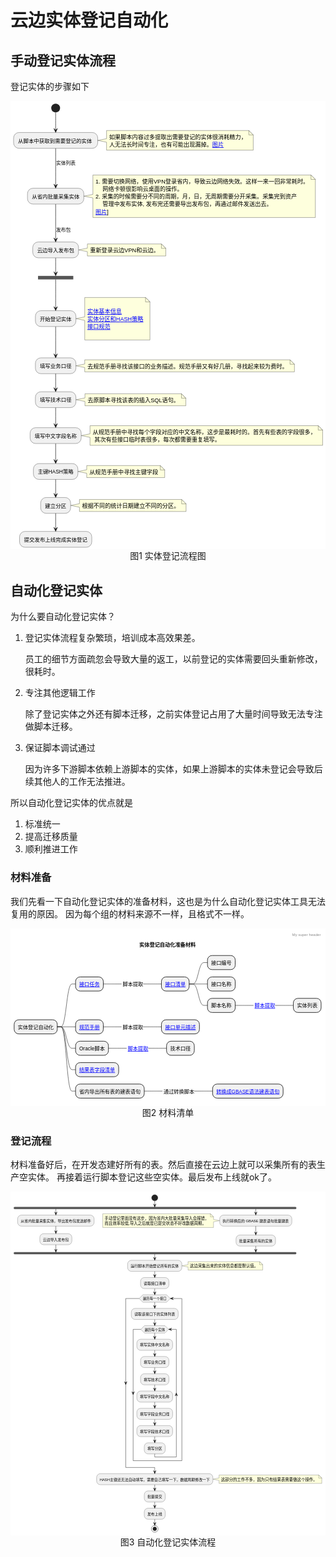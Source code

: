 
# 云边实体登记自动化

## 手动登记实体流程

登记实体的步骤如下
<div>
<svg xmlns="http://www.w3.org/2000/svg" xmlns:xlink="http://www.w3.org/1999/xlink" contentStyleType="text/css"  preserveAspectRatio="none" style="background:#FFFFFF;" version="1.1" viewBox="0 0 1287 1832"  zoomAndPan="magnify"><defs/><g><ellipse cx="184.5" cy="28.8" fill="#222222" rx="18" ry="18" style="stroke:none;stroke-width:1.8;"/><rect fill="#F1F1F1" height="64.7297" rx="22.5" ry="22.5" style="stroke:#181818;stroke-width:0.9;" width="343.8" x="12.6" y="128.7"/><text fill="#000000" font-family="sans-serif" font-size="21.6" lengthAdjust="spacing" textLength="302.4" x="30.6" y="170.0086">
&#20174;&#33050;&#26412;&#20013;&#33719;&#21462;&#21040;&#38656;&#35201;&#30331;&#35760;&#30340;&#23454;&#20307;</text><g id="elem_GMN5"><path d="M392.4,120.6 L392.4,153.9 L356.508,161.1 L392.4,168.3 L392.4,200.8477 A0,0 0 0 0 392.4,200.8477 L991.8,200.8477 A0,0 0 0 0 991.8,200.8477 L991.8,138.6 L973.8,120.6 L392.4,120.6 A0,0 0 0 0 392.4,120.6 " fill="#FEFFDD" style="stroke:#181818;stroke-width:0.9;"/><path d="M973.8,120.6 L973.8,138.6 L991.8,138.6 L973.8,120.6 " fill="#FEFFDD" style="stroke:#181818;stroke-width:0.9;"/><text fill="#000000" font-family="sans-serif" font-size="23.4" lengthAdjust="spacing" textLength="561.6" x="403.2" y="154.851">
&#22914;&#26524;&#33050;&#26412;&#20869;&#23481;&#36807;&#22810;&#25552;&#21462;&#20986;&#38656;&#35201;&#30331;&#35760;&#30340;&#23454;&#20307;&#24456;&#28040;&#32791;&#31934;&#21147;&#65292;</text><text fill="#000000" font-family="sans-serif" font-size="23.4" lengthAdjust="spacing" textLength="421.2" x="403.2" y="185.9748">
&#20154;&#26080;&#27861;&#38271;&#26102;&#38388;&#19987;&#27880;&#65292;&#20063;&#26377;&#21487;&#33021;&#20986;&#29616;&#28431;&#25481;&#12290;</text><a href="/blog/images/knowledge/newland/img.png" target="_top" title="http://localhost:8081/@fs/D:\workplace\code\opensource\qifan-blog-vuepress2\docs\knowledge&#10;ewland\img.png" xlink:actuate="onRequest" xlink:href="/blog/images/knowledge/newland/img.png" xlink:show="new" xlink:title="http://localhost:8081/@fs/D:\workplace\code\opensource\qifan-blog-vuepress2\docs\knowledge&#10;ewland\img.png" xlink:type="simple"><text fill="#0000FF" font-family="sans-serif" font-size="23.4" lengthAdjust="spacing" text-decoration="underline" textLength="46.8" x="824.4" y="185.9748">
&#22270;&#29255;</text></a></g><rect fill="#F1F1F1" height="64.7297" rx="22.5" ry="22.5" style="stroke:#181818;stroke-width:0.9;" width="230.4" x="69.3" y="356.4"/><text fill="#000000" font-family="sans-serif" font-size="21.6" lengthAdjust="spacing" textLength="194.4" x="87.3" y="397.7086">
&#20174;&#30465;&#20869;&#25209;&#37327;&#37319;&#38598;&#23454;&#20307;</text><g id="elem_GMN10"><path d="M336.6,302.4 L336.6,381.6 L300.006,388.8 L336.6,396 L336.6,476.0191 A0,0 0 0 0 336.6,476.0191 L1245.6,476.0191 A0,0 0 0 0 1245.6,476.0191 L1245.6,320.4 L1227.6,302.4 L336.6,302.4 A0,0 0 0 0 336.6,302.4 " fill="#FEFFDD" style="stroke:#181818;stroke-width:0.9;"/><path d="M1227.6,302.4 L1227.6,320.4 L1245.6,320.4 L1227.6,302.4 " fill="#FEFFDD" style="stroke:#181818;stroke-width:0.9;"/><text fill="#000000" font-family="sans-serif" font-size="23.4" lengthAdjust="spacing" textLength="871.2" x="347.4" y="336.651">
1.
&#38656;&#35201;&#20999;&#25442;&#32593;&#32476;&#65292;&#20351;&#29992;VPN&#30331;&#24405;&#30465;&#20869;&#65292;&#23548;&#33268;&#20113;&#36793;&#32593;&#32476;&#22833;&#25928;&#12290;&#36825;&#26679;&#19968;&#26469;&#19968;&#22238;&#38750;&#24120;&#32791;&#26102;&#12290;</text><text fill="#000000" font-family="sans-serif" font-size="23.4" lengthAdjust="spacing" textLength="327.6" x="376.2" y="367.7748">
&#32593;&#32476;&#21345;&#39039;&#24456;&#24433;&#21709;&#20113;&#26700;&#38754;&#30340;&#25805;&#20316;&#12290;</text><text fill="#000000" font-family="sans-serif" font-size="23.4" lengthAdjust="spacing" textLength="822.6" x="347.4" y="398.8986">
2.
&#37319;&#38598;&#30340;&#26102;&#20505;&#38656;&#35201;&#20998;&#19981;&#21516;&#30340;&#21608;&#26399;&#65292;&#26376;&#65292;&#26085;&#65292;&#26080;&#21608;&#26399;&#38656;&#35201;&#20998;&#24320;&#37319;&#38598;&#12290;&#37319;&#38598;&#23436;&#21040;&#36164;&#20135;</text><text fill="#000000" font-family="sans-serif" font-size="23.4" lengthAdjust="spacing" textLength="693" x="376.2" y="430.0225">
&#31649;&#29702;&#20013;&#21457;&#24067;&#23454;&#20307;,
&#21457;&#24067;&#23436;&#36824;&#38656;&#35201;&#23548;&#20986;&#21457;&#24067;&#21253;&#65292;&#20877;&#36890;&#36807;&#37038;&#20214;&#21457;&#36865;&#20986;&#21435;&#12290;</text><a href="/blog/images/knowledge/newland/img_2.png" target="_top" title="http://localhost:8081/@fs/D:\workplace\code\opensource\qifan-blog-vuepress2\docs\knowledge&#10;ewland\img_2.png" xlink:actuate="onRequest" xlink:href="/blog/images/knowledge/newland/img_2.png" xlink:show="new" xlink:title="http://localhost:8081/@fs/D:\workplace\code\opensource\qifan-blog-vuepress2\docs\knowledge&#10;ewland\img_2.png" xlink:type="simple"><text fill="#0000FF" font-family="sans-serif" font-size="23.4" lengthAdjust="spacing" text-decoration="underline" textLength="46.8" x="347.4" y="461.1463">
&#22270;&#29255;</text></a><text fill="#000000" font-family="sans-serif" font-size="23.4" lengthAdjust="spacing" textLength="7.2" x="394.2" y="461.1463">]</text></g><rect fill="#F1F1F1" height="64.7297" rx="22.5" ry="22.5" style="stroke:#181818;stroke-width:0.9;" width="187.2" x="90.9" y="576"/><text fill="#000000" font-family="sans-serif" font-size="21.6" lengthAdjust="spacing" textLength="151.2" x="108.9" y="617.3086">
&#20113;&#36793;&#23548;&#20837;&#21457;&#24067;&#21253;</text><g id="elem_GN15"><path d="M314.1,584.1 L314.1,601.2 L278.46,608.4 L314.1,615.6 L314.1,633.2238 A0,0 0 0 0 314.1,633.2238 L634.5,633.2238 A0,0 0 0 0 634.5,633.2238 L634.5,602.1 L616.5,584.1 L314.1,584.1 A0,0 0 0 0 314.1,584.1 " fill="#FEFFDD" style="stroke:#181818;stroke-width:0.9;"/><path d="M616.5,584.1 L616.5,602.1 L634.5,602.1 L616.5,584.1 " fill="#FEFFDD" style="stroke:#181818;stroke-width:0.9;"/><text fill="#000000" font-family="sans-serif" font-size="23.4" lengthAdjust="spacing" textLength="282.6" x="324.9" y="618.351">
&#37325;&#26032;&#30331;&#24405;&#20113;&#36793;VPN&#21644;&#20113;&#36793;&#12290;</text></g><rect fill="#555555" height="14.4" style="stroke:none;stroke-width:1.8;" width="144" x="112.5" y="714.6"/><rect fill="#F1F1F1" height="64.7297" rx="22.5" ry="22.5" style="stroke:#181818;stroke-width:0.9;" width="165.6" x="101.7" y="856.8"/><text fill="#000000" font-family="sans-serif" font-size="21.6" lengthAdjust="spacing" textLength="129.6" x="119.7" y="898.1086">
&#24320;&#22987;&#30331;&#35760;&#23454;&#20307;</text><g id="elem_GMN22"><path d="M303.3,802.8 L303.3,882 L267.678,889.2 L303.3,896.4 L303.3,976.4191 A0,0 0 0 0 303.3,976.4191 L569.7,976.4191 A0,0 0 0 0 569.7,976.4191 L569.7,820.8 L551.7,802.8 L303.3,802.8 A0,0 0 0 0 303.3,802.8 " fill="#FEFFDD" style="stroke:#181818;stroke-width:0.9;"/><path d="M551.7,802.8 L551.7,820.8 L569.7,820.8 L551.7,802.8 " fill="#FEFFDD" style="stroke:#181818;stroke-width:0.9;"/><text fill="#000000" font-family="sans-serif" font-size="23.4" lengthAdjust="spacing" textLength="7.2" x="314.1" y="837.051">
&#160;</text><a href="/blog/images/knowledge/newland/img_4.png" target="_top" title="http://localhost:8081/@fs/D:\workplace\code\opensource\qifan-blog-vuepress2\docs\knowledge&#10;ewland\img_4.png" xlink:actuate="onRequest" xlink:href="/blog/images/knowledge/newland/img_4.png" xlink:show="new" xlink:title="http://localhost:8081/@fs/D:\workplace\code\opensource\qifan-blog-vuepress2\docs\knowledge&#10;ewland\img_4.png" xlink:type="simple"><text fill="#0000FF" font-family="sans-serif" font-size="23.4" lengthAdjust="spacing" text-decoration="underline" textLength="140.4" x="314.1" y="868.1748">
&#23454;&#20307;&#22522;&#26412;&#20449;&#24687;</text></a><a href="/blog/images/knowledge/newland/img_5.png" target="_top" title="http://localhost:8081/@fs/D:\workplace\code\opensource\qifan-blog-vuepress2\docs\knowledge&#10;ewland\img_5.png" xlink:actuate="onRequest" xlink:href="/blog/images/knowledge/newland/img_5.png" xlink:show="new" xlink:title="http://localhost:8081/@fs/D:\workplace\code\opensource\qifan-blog-vuepress2\docs\knowledge&#10;ewland\img_5.png" xlink:type="simple"><text fill="#0000FF" font-family="sans-serif" font-size="23.4" lengthAdjust="spacing" text-decoration="underline" textLength="228.6" x="314.1" y="899.2986">
&#23454;&#20307;&#20998;&#21306;&#21644;HASH&#31574;&#30053;</text></a><a href="/blog/images/knowledge/newland/img_3.png" target="_top" title="http://localhost:8081/@fs/D:\workplace\code\opensource\qifan-blog-vuepress2\docs\knowledge&#10;ewland\img_3.png" xlink:actuate="onRequest" xlink:href="/blog/images/knowledge/newland/img_3.png" xlink:show="new" xlink:title="http://localhost:8081/@fs/D:\workplace\code\opensource\qifan-blog-vuepress2\docs\knowledge&#10;ewland\img_3.png" xlink:type="simple"><text fill="#0000FF" font-family="sans-serif" font-size="23.4" lengthAdjust="spacing" text-decoration="underline" textLength="93.6" x="314.1" y="930.4225">
&#25509;&#21475;&#35268;&#33539;</text></a><text fill="#000000" font-family="sans-serif" font-size="23.4" lengthAdjust="spacing" textLength="7.2" x="314.1" y="961.5463">
&#160;</text></g><rect fill="#F1F1F1" height="64.7297" rx="22.5" ry="22.5" style="stroke:#181818;stroke-width:0.9;" width="165.6" x="101.7" y="1049.4"/><text fill="#000000" font-family="sans-serif" font-size="21.6" lengthAdjust="spacing" textLength="129.6" x="119.7" y="1090.7086">
&#22635;&#20889;&#19994;&#21153;&#21475;&#24452;</text><g id="elem_GN27"><path d="M303.3,1057.5 L303.3,1074.6 L267.336,1081.8 L303.3,1089 L303.3,1106.6238 A0,0 0 0 0 303.3,1106.6238 L1160.1,1106.6238 A0,0 0 0 0 1160.1,1106.6238 L1160.1,1075.5 L1142.1,1057.5 L303.3,1057.5 A0,0 0 0 0 303.3,1057.5 " fill="#FEFFDD" style="stroke:#181818;stroke-width:0.9;"/><path d="M1142.1,1057.5 L1142.1,1075.5 L1160.1,1075.5 L1142.1,1057.5 " fill="#FEFFDD" style="stroke:#181818;stroke-width:0.9;"/><text fill="#000000" font-family="sans-serif" font-size="23.4" lengthAdjust="spacing" textLength="819" x="314.1" y="1091.751">
&#21435;&#35268;&#33539;&#25163;&#20876;&#23547;&#25214;&#35813;&#25509;&#21475;&#30340;&#19994;&#21153;&#25551;&#36848;&#12290;&#35268;&#33539;&#25163;&#20876;&#21448;&#26377;&#22909;&#20960;&#20876;&#65292;&#23547;&#25214;&#36215;&#26469;&#36739;&#20026;&#36153;&#26102;&#12290;</text></g><rect fill="#F1F1F1" height="64.7297" rx="22.5" ry="22.5" style="stroke:#181818;stroke-width:0.9;" width="165.6" x="101.7" y="1188"/><text fill="#000000" font-family="sans-serif" font-size="21.6" lengthAdjust="spacing" textLength="129.6" x="119.7" y="1229.3086">
&#22635;&#20889;&#25216;&#26415;&#21475;&#24452;</text><g id="elem_GN32"><path d="M304.2,1196.1 L304.2,1213.2 L267.858,1220.4 L304.2,1227.6 L304.2,1245.2238 A0,0 0 0 0 304.2,1245.2238 L716.4,1245.2238 A0,0 0 0 0 716.4,1245.2238 L716.4,1214.1 L698.4,1196.1 L304.2,1196.1 A0,0 0 0 0 304.2,1196.1 " fill="#FEFFDD" style="stroke:#181818;stroke-width:0.9;"/><path d="M698.4,1196.1 L698.4,1214.1 L716.4,1214.1 L698.4,1196.1 " fill="#FEFFDD" style="stroke:#181818;stroke-width:0.9;"/><text fill="#000000" font-family="sans-serif" font-size="23.4" lengthAdjust="spacing" textLength="374.4" x="315" y="1230.351">
&#21435;&#21407;&#33050;&#26412;&#23547;&#25214;&#35813;&#34920;&#30340;&#25554;&#20837;SQL&#35821;&#21477;&#12290;</text></g><rect fill="#F1F1F1" height="64.7297" rx="22.5" ry="22.5" style="stroke:#181818;stroke-width:0.9;" width="208.8" x="80.1" y="1334.7"/><text fill="#000000" font-family="sans-serif" font-size="21.6" lengthAdjust="spacing" textLength="172.8" x="98.1" y="1376.0086">
&#22635;&#20889;&#20013;&#25991;&#23383;&#27573;&#21517;&#31216;</text><g id="elem_GMN37"><path d="M324.9,1326.6 L324.9,1359.9 L289.098,1367.1 L324.9,1374.3 L324.9,1406.8477 A0,0 0 0 0 324.9,1406.8477 L1275.3,1406.8477 A0,0 0 0 0 1275.3,1406.8477 L1275.3,1344.6 L1257.3,1326.6 L324.9,1326.6 A0,0 0 0 0 324.9,1326.6 " fill="#FEFFDD" style="stroke:#181818;stroke-width:0.9;"/><path d="M1257.3,1326.6 L1257.3,1344.6 L1275.3,1344.6 L1257.3,1326.6 " fill="#FEFFDD" style="stroke:#181818;stroke-width:0.9;"/><text fill="#000000" font-family="sans-serif" font-size="23.4" lengthAdjust="spacing" textLength="912.6" x="335.7" y="1360.851">
&#20174;&#35268;&#33539;&#25163;&#20876;&#20013;&#23547;&#25214;&#27599;&#20010;&#23383;&#27573;&#23545;&#24212;&#30340;&#20013;&#25991;&#21517;&#31216;&#65292;&#36825;&#27493;&#26159;&#26368;&#32791;&#26102;&#30340;&#12290;&#39318;&#20808;&#26377;&#20123;&#34920;&#30340;&#23383;&#27573;&#24456;&#22810;&#65292;</text><text fill="#000000" font-family="sans-serif" font-size="23.4" lengthAdjust="spacing" textLength="514.8" x="342.9" y="1391.9748">
&#20854;&#27425;&#26377;&#20123;&#25509;&#21475;&#20020;&#26102;&#34920;&#24456;&#22810;&#65292;&#27599;&#27425;&#37117;&#38656;&#35201;&#37325;&#22797;&#22635;&#20889;&#12290;</text></g><rect fill="#F1F1F1" height="64.7297" rx="22.5" ry="22.5" style="stroke:#181818;stroke-width:0.9;" width="181.8" x="93.6" y="1481.4"/><text fill="#000000" font-family="sans-serif" font-size="21.6" lengthAdjust="spacing" textLength="145.8" x="111.6" y="1522.7086">
&#20027;&#38190;HASH&#31574;&#30053;</text><g id="elem_GN42"><path d="M311.4,1489.5 L311.4,1506.6 L275.616,1513.8 L311.4,1521 L311.4,1538.6238 A0,0 0 0 0 311.4,1538.6238 L630,1538.6238 A0,0 0 0 0 630,1538.6238 L630,1507.5 L612,1489.5 L311.4,1489.5 A0,0 0 0 0 311.4,1489.5 " fill="#FEFFDD" style="stroke:#181818;stroke-width:0.9;"/><path d="M612,1489.5 L612,1507.5 L630,1507.5 L612,1489.5 " fill="#FEFFDD" style="stroke:#181818;stroke-width:0.9;"/><text fill="#000000" font-family="sans-serif" font-size="23.4" lengthAdjust="spacing" textLength="280.8" x="322.2" y="1523.751">
&#20174;&#35268;&#33539;&#25163;&#20876;&#20013;&#23547;&#25214;&#20027;&#38190;&#23383;&#27573;</text></g><rect fill="#F1F1F1" height="64.7297" rx="22.5" ry="22.5" style="stroke:#181818;stroke-width:0.9;" width="122.4" x="123.3" y="1620"/><text fill="#000000" font-family="sans-serif" font-size="21.6" lengthAdjust="spacing" textLength="86.4" x="141.3" y="1661.3086">
&#24314;&#31435;&#20998;&#21306;</text><g id="elem_GN47"><path d="M281.7,1628.1 L281.7,1645.2 L246.024,1652.4 L281.7,1659.6 L281.7,1677.2238 A0,0 0 0 0 281.7,1677.2238 L717.3,1677.2238 A0,0 0 0 0 717.3,1677.2238 L717.3,1646.1 L699.3,1628.1 L281.7,1628.1 A0,0 0 0 0 281.7,1628.1 " fill="#FEFFDD" style="stroke:#181818;stroke-width:0.9;"/><path d="M699.3,1628.1 L699.3,1646.1 L717.3,1646.1 L699.3,1628.1 " fill="#FEFFDD" style="stroke:#181818;stroke-width:0.9;"/><text fill="#000000" font-family="sans-serif" font-size="23.4" lengthAdjust="spacing" textLength="397.8" x="292.5" y="1662.351">
&#26681;&#25454;&#19981;&#21516;&#30340;&#32479;&#35745;&#26085;&#26399;&#24314;&#31435;&#19981;&#21516;&#30340;&#20998;&#21306;&#12290;</text></g><rect fill="#F1F1F1" height="64.7297" rx="22.5" ry="22.5" style="stroke:#181818;stroke-width:0.9;" width="295.2" x="36.9" y="1758.6"/><text fill="#000000" font-family="sans-serif" font-size="21.6" lengthAdjust="spacing" textLength="259.2" x="54.9" y="1799.9086">
&#25552;&#20132;&#21457;&#24067;&#19978;&#32447;&#23436;&#25104;&#23454;&#20307;&#30331;&#35760;</text><!--link start to ?????????????? --><g id="link_start_&#20174;&#33050;&#26412;&#20013;&#33719;&#21462;&#21040;&#38656;&#35201;&#30331;&#35760;&#30340;&#23454;&#20307; "><path d="M184.5,46.908 C184.5,64.926 184.5,94.662 184.5,119.016 " fill="none" id="start-to-&#20174;&#33050;&#26412;&#20013;&#33719;&#21462;&#21040;&#38656;&#35201;&#30331;&#35760;&#30340;&#23454;&#20307; " style="stroke:#181818;stroke-width:1.8;"/><polygon fill="#181818" points="184.5,128.394,191.7,112.194,184.5,119.394,177.3,112.194,184.5,128.394" style="stroke:#181818;stroke-width:1.8;"/></g><!--link ??????????????  to ?????????--><g id="link_&#20174;&#33050;&#26412;&#20013;&#33719;&#21462;&#21040;&#38656;&#35201;&#30331;&#35760;&#30340;&#23454;&#20307; _&#20174;&#30465;&#20869;&#25209;&#37327;&#37319;&#38598;&#23454;&#20307;"><path d="M184.5,193.59 C184.5,233.262 184.5,302.472 184.5,346.446 " fill="none" id="&#20174;&#33050;&#26412;&#20013;&#33719;&#21462;&#21040;&#38656;&#35201;&#30331;&#35760;&#30340;&#23454;&#20307; -to-&#20174;&#30465;&#20869;&#25209;&#37327;&#37319;&#38598;&#23454;&#20307;" style="stroke:#181818;stroke-width:1.8;"/><polygon fill="#181818" points="184.5,355.968,191.7,339.768,184.5,346.968,177.3,339.768,184.5,355.968" style="stroke:#181818;stroke-width:1.8;"/><text fill="#000000" font-family="sans-serif" font-size="19.8" lengthAdjust="spacing" textLength="79.2" x="186.3" y="260.7662">
&#23454;&#20307;&#21015;&#34920;</text></g><!--link ????????? to ???????--><g id="link_&#20174;&#30465;&#20869;&#25209;&#37327;&#37319;&#38598;&#23454;&#20307;_&#20113;&#36793;&#23548;&#20837;&#21457;&#24067;&#21253;"><path d="M184.5,421.542 C184.5,459.72 184.5,524.7 184.5,566.622 " fill="none" id="&#20174;&#30465;&#20869;&#25209;&#37327;&#37319;&#38598;&#23454;&#20307;-to-&#20113;&#36793;&#23548;&#20837;&#21457;&#24067;&#21253;" style="stroke:#181818;stroke-width:1.8;"/><polygon fill="#181818" points="184.5,575.712,191.7,559.512,184.5,566.712,177.3,559.512,184.5,575.712" style="stroke:#181818;stroke-width:1.8;"/><text fill="#000000" font-family="sans-serif" font-size="19.8" lengthAdjust="spacing" textLength="59.4" x="186.3" y="534.3662">
&#21457;&#24067;&#21253;</text></g><!--link ??????? to s1--><g id="link_&#20113;&#36793;&#23548;&#20837;&#21457;&#24067;&#21253;_s1"><path d="M184.5,641.376 C184.5,662.166 184.5,688.608 184.5,704.916 " fill="none" id="&#20113;&#36793;&#23548;&#20837;&#21457;&#24067;&#21253;-to-s1" style="stroke:#181818;stroke-width:1.8;"/><polygon fill="#181818" points="184.5,714.006,191.7,697.806,184.5,705.006,177.3,697.806,184.5,714.006" style="stroke:#181818;stroke-width:1.8;"/></g><!--link s1 to ??????--><g id="link_s1_&#24320;&#22987;&#30331;&#35760;&#23454;&#20307;"><path d="M184.5,729.054 C184.5,747.144 184.5,806.346 184.5,847.008 " fill="none" id="s1-to-&#24320;&#22987;&#30331;&#35760;&#23454;&#20307;" style="stroke:#181818;stroke-width:1.8;"/><polygon fill="#181818" points="184.5,856.404,191.7,840.204,184.5,847.404,177.3,840.204,184.5,856.404" style="stroke:#181818;stroke-width:1.8;"/></g><!--link ?????? to ??????--><g id="link_&#24320;&#22987;&#30331;&#35760;&#23454;&#20307;_&#22635;&#20889;&#19994;&#21153;&#21475;&#24452;"><path d="M184.5,922.212 C184.5,954.414 184.5,1004.76 184.5,1039.896 " fill="none" id="&#24320;&#22987;&#30331;&#35760;&#23454;&#20307;-to-&#22635;&#20889;&#19994;&#21153;&#21475;&#24452;" style="stroke:#181818;stroke-width:1.8;"/><polygon fill="#181818" points="184.5,1049.364,191.7,1033.164,184.5,1040.364,177.3,1033.164,184.5,1049.364" style="stroke:#181818;stroke-width:1.8;"/></g><!--link ?????? to ??????--><g id="link_&#22635;&#20889;&#19994;&#21153;&#21475;&#24452;_&#22635;&#20889;&#25216;&#26415;&#21475;&#24452;"><path d="M184.5,1114.236 C184.5,1133.262 184.5,1157.922 184.5,1178.496 " fill="none" id="&#22635;&#20889;&#19994;&#21153;&#21475;&#24452;-to-&#22635;&#20889;&#25216;&#26415;&#21475;&#24452;" style="stroke:#181818;stroke-width:1.8;"/><polygon fill="#181818" points="184.5,1187.622,191.7,1171.422,184.5,1178.622,177.3,1171.422,184.5,1187.622" style="stroke:#181818;stroke-width:1.8;"/></g><!--link ?????? to ????????--><g id="link_&#22635;&#20889;&#25216;&#26415;&#21475;&#24452;_&#22635;&#20889;&#20013;&#25991;&#23383;&#27573;&#21517;&#31216;"><path d="M184.5,1253.25 C184.5,1274.256 184.5,1302.192 184.5,1324.926 " fill="none" id="&#22635;&#20889;&#25216;&#26415;&#21475;&#24452;-to-&#22635;&#20889;&#20013;&#25991;&#23383;&#27573;&#21517;&#31216;" style="stroke:#181818;stroke-width:1.8;"/><polygon fill="#181818" points="184.5,1334.304,191.7,1318.104,184.5,1325.304,177.3,1318.104,184.5,1334.304" style="stroke:#181818;stroke-width:1.8;"/></g><!--link ???????? to ??HASH??--><g id="link_&#22635;&#20889;&#20013;&#25991;&#23383;&#27573;&#21517;&#31216;_&#20027;&#38190;HASH&#31574;&#30053;"><path d="M184.5,1399.95 C184.5,1420.956 184.5,1448.892 184.5,1471.626 " fill="none" id="&#22635;&#20889;&#20013;&#25991;&#23383;&#27573;&#21517;&#31216;-to-&#20027;&#38190;HASH&#31574;&#30053;" style="stroke:#181818;stroke-width:1.8;"/><polygon fill="#181818" points="184.5,1481.004,191.7,1464.804,184.5,1472.004,177.3,1464.804,184.5,1481.004" style="stroke:#181818;stroke-width:1.8;"/></g><!--link ??HASH?? to ????--><g id="link_&#20027;&#38190;HASH&#31574;&#30053;_&#24314;&#31435;&#20998;&#21306;"><path d="M184.5,1546.236 C184.5,1565.262 184.5,1589.922 184.5,1610.496 " fill="none" id="&#20027;&#38190;HASH&#31574;&#30053;-to-&#24314;&#31435;&#20998;&#21306;" style="stroke:#181818;stroke-width:1.8;"/><polygon fill="#181818" points="184.5,1619.622,191.7,1603.422,184.5,1610.622,177.3,1603.422,184.5,1619.622" style="stroke:#181818;stroke-width:1.8;"/></g><!--link ???? to ????????????--><g id="link_&#24314;&#31435;&#20998;&#21306;_&#25552;&#20132;&#21457;&#24067;&#19978;&#32447;&#23436;&#25104;&#23454;&#20307;&#30331;&#35760;"><path d="M184.5,1684.836 C184.5,1703.862 184.5,1728.522 184.5,1749.096 " fill="none" id="&#24314;&#31435;&#20998;&#21306;-to-&#25552;&#20132;&#21457;&#24067;&#19978;&#32447;&#23436;&#25104;&#23454;&#20307;&#30331;&#35760;" style="stroke:#181818;stroke-width:1.8;"/><polygon fill="#181818" points="184.5,1758.222,191.7,1742.022,184.5,1749.222,177.3,1742.022,184.5,1758.222" style="stroke:#181818;stroke-width:1.8;"/></g><!--SRC=[lLLDRnfN5DtpAqPPjLKTrsuhHPPSjL8NMLHLgqZT6Ajop0HReGmrfDvYO_DX0uDZ0p6C3PE2RJM18OsDX-7hn_IzEszM_GkzRnvWK9EjMGn-ZtkFpptttZEVVFRftDmtqWFIpRAz4cXlYTbWsLkg5cYovMXHTh5ZdtPPisMNzcZpdFIFfGUUe1AHfQrD_qR4GozsuLmJgJI-JviTDapGMWdK7CT8M1_4e8Caj9CiMhJ_7j23yh-zj8TO5XIhy3xlv8TGR3l5Qs8Um_ih_8rqAg2bg6gmM1yHxMmBUYfaK_z4TrTMDYAHqDByV41PNmjiAE78qgCl7YtCV_iiFF_zadTRsNeU2gojozvrnITxbP0S32iljl3y- -QpjU3Squ3Yd_lZXHpQaiFXHQzFMGzxdmULxO3iyylUeBmTM0lwl9k_-H-6Wdw9bWTsAh6wwf63Febhu47fLaOL9OjClrgLK4TRsq4b8DLn4ggJI3Zbk0YPbctXeII4eSa4P5xR_IExg_5I-qFxvEgNdtv4mMW_Bw3mdXezbhWcrX4RT4GmhRs3V18bOCDJgDuICmfdTNpIyhbpTavD4zL57J708-5db9JH7Ns8wjF-EtgSGJpGqyxPQsmCuB6lyV15vERIvhV5DesUZgd6YPcXkJHluz4LQ1Ka1bgIFujrzraLzvDuseiAACGTIv76mM8tUyIw5CIQkfr3u0PLZwWP4r9zBerFQJPyDO8pUjZyqNtQ5IMUSQ8bd3TdjqcwRVp9YUxmc6oNrt5Vi_7huinqp8w7j39Xl2hQn-lOhqzkfwPY2NNFGA4bUY-YSHJeoxJucnV58PUNbwNm0lzoZoWolJmK6_R_IRi_6RuICeXrg5ZSIuOwx1YeoBrn-7gQ0yvVsaBr7d_tvB7TADZv-drI-TAb0bbizP_iSe-bO_ZVxsP3j4v_G-Edn2pH0nt3w61lPXnma4Kcf0vf74sW2wa1C-e25DTGP8Agic6BMy5qi9hafbb7nwpYqVKGD_tc5es23MB4jDXrPsGHTsJW80gQyM4oD5iPEVsO2NeUTmdr9Oxqavz_O0QkSNqM45SR2WdQA4BpXkOozcLhUZpvUsUADVS15niCbPX_ZRAC3hLEt79TA1S42-BErwZ3AmFG85otmnZkD1S5ki-h9rPP41pXeE_LIlnb8z7zDhpLHOXGavZN283XaoYaW35Eh2_y1tUJrZAY9bxXp9OJi-kSDEy6RKQvZzKeaWGt8LZNijySYhcTGO1g1pBDYVlQtGfhwcYwwBKYvywOtUHn1_0jJAoQy1fY7jZM41qLaZcn8C8oFFy1]--></g></svg>
</div>



<center>
图1 实体登记流程图
</center>

## 自动化登记实体

为什么要自动化登记实体？

1. 登记实体流程复杂繁琐，培训成本高效果差。

   员工的细节方面疏忽会导致大量的返工，以前登记的实体需要回头重新修改，很耗时。
2. 专注其他逻辑工作

   除了登记实体之外还有脚本迁移，之前实体登记占用了大量时间导致无法专注做脚本迁移。
3. 保证脚本调试通过

   因为许多下游脚本依赖上游脚本的实体，如果上游脚本的实体未登记会导致后续其他人的工作无法推进。

所以自动化登记实体的优点就是

1. 标准统一
2. 提高迁移质量
3. 顺利推进工作

### 材料准备

我们先看一下自动化登记实体的准备材料，这也是为什么自动化登记实体工具无法复用的原因。
因为每个组的材料来源不一样，且格式不一样。

<div>
<svg xmlns="http://www.w3.org/2000/svg" xmlns:xlink="http://www.w3.org/1999/xlink" contentStyleType="text/css"  preserveAspectRatio="none" style="background:#FFFFFF;" version="1.1" viewBox="0 0 862 486"  zoomAndPan="magnify"><defs/><g><text fill="#888888" font-family="sans-serif" font-size="10" lengthAdjust="spacing" textLength="78" x="771" y="20.791">
My super
header</text><text fill="#000000" font-family="sans-serif" font-size="14" font-weight="bold" lengthAdjust="spacing" textLength="154" x="352.5" y="49.4082">
&#23454;&#20307;&#30331;&#35760;&#33258;&#21160;&#21270;&#20934;&#22791;&#26448;&#26009;</text><rect fill="#F1F1F1" height="38.6211" rx="12.5" ry="12.5" style="stroke:#181818;stroke-width:1.5;" width="118" x="10" y="249.7852"/><text fill="#000000" font-family="sans-serif" font-size="14" lengthAdjust="spacing" textLength="98" x="20" y="274.8926">
&#23454;&#20307;&#30331;&#35760;&#33258;&#21160;&#21270;</text><rect fill="#F1F1F1" height="38.6211" rx="12.5" ry="12.5" style="stroke:#181818;stroke-width:1.5;" width="76" x="178" y="132.543"/><a href="/blog/images/knowledge/newland/img_8.png" target="_top" title="http://localhost:8081/@fs/D:\workplace\code\opensource\qifan-blog-vuepress2\docs\knowledge&#10;ewland\img_8.png" xlink:actuate="onRequest" xlink:href="/blog/images/knowledge/newland/img_8.png" xlink:show="new" xlink:title="http://localhost:8081/@fs/D:\workplace\code\opensource\qifan-blog-vuepress2\docs\knowledge&#10;ewland\img_8.png" xlink:type="simple"><text fill="#0000FF" font-family="sans-serif" font-size="14" lengthAdjust="spacing" text-decoration="underline" textLength="56" x="188" y="157.6504">
&#25509;&#21475;&#20219;&#21153;</text></a><text fill="#000000" font-family="sans-serif" font-size="14" lengthAdjust="spacing" textLength="56" x="307" y="157.6504">
&#33050;&#26412;&#25552;&#21462;</text><rect fill="#F1F1F1" height="38.6211" rx="12.5" ry="12.5" style="stroke:#181818;stroke-width:1.5;" width="76" x="413" y="132.543"/><a href="/blog/images/knowledge/newland/img_10.png" target="_top" title="http://localhost:8081/@fs/D:\workplace\code\opensource\qifan-blog-vuepress2\docs\knowledge&#10;ewland\img_10.png" xlink:actuate="onRequest" xlink:href="/blog/images/knowledge/newland/img_10.png" xlink:show="new" xlink:title="http://localhost:8081/@fs/D:\workplace\code\opensource\qifan-blog-vuepress2\docs\knowledge&#10;ewland\img_10.png" xlink:type="simple"><text fill="#0000FF" font-family="sans-serif" font-size="14" lengthAdjust="spacing" text-decoration="underline" textLength="56" x="423" y="157.6504">
&#25509;&#21475;&#28165;&#21333;</text></a><rect fill="#F1F1F1" height="38.6211" rx="12.5" ry="12.5" style="stroke:#181818;stroke-width:1.5;" width="76" x="539" y="73.9219"/><text fill="#000000" font-family="sans-serif" font-size="14" lengthAdjust="spacing" textLength="56" x="549" y="99.0293">
&#25509;&#21475;&#32534;&#21495;</text><path d="M489,151.8535 L499,151.8535 C514,151.8535 514,93.2324 529,93.2324 L539,93.2324 " fill="none" style="stroke:#181818;stroke-width:1.0;"/><rect fill="#F1F1F1" height="38.6211" rx="12.5" ry="12.5" style="stroke:#181818;stroke-width:1.5;" width="76" x="539" y="132.543"/><text fill="#000000" font-family="sans-serif" font-size="14" lengthAdjust="spacing" textLength="56" x="549" y="157.6504">
&#25509;&#21475;&#21517;&#31216;</text><path d="M489,151.8535 L499,151.8535 C514,151.8535 514,151.8535 529,151.8535 L539,151.8535 " fill="none" style="stroke:#181818;stroke-width:1.0;"/><rect fill="#F1F1F1" height="38.6211" rx="12.5" ry="12.5" style="stroke:#181818;stroke-width:1.5;" width="76" x="539" y="191.1641"/><text fill="#000000" font-family="sans-serif" font-size="14" lengthAdjust="spacing" textLength="56" x="549" y="216.2715">
&#33050;&#26412;&#21517;&#31216;</text><a href="/blog/images/knowledge/newland/img.png" target="_top" title="http://localhost:8081/@fs/D:\workplace\code\opensource\qifan-blog-vuepress2\docs\knowledge&#10;ewland\img.png" xlink:actuate="onRequest" xlink:href="/blog/images/knowledge/newland/img.png" xlink:show="new" xlink:title="http://localhost:8081/@fs/D:\workplace\code\opensource\qifan-blog-vuepress2\docs\knowledge&#10;ewland\img.png" xlink:type="simple"><text fill="#0000FF" font-family="sans-serif" font-size="14" lengthAdjust="spacing" text-decoration="underline" textLength="56" x="668" y="216.2715">
&#33050;&#26412;&#25552;&#21462;</text></a><rect fill="#F1F1F1" height="38.6211" rx="12.5" ry="12.5" style="stroke:#181818;stroke-width:1.5;" width="76" x="774" y="191.1641"/><text fill="#000000" font-family="sans-serif" font-size="14" lengthAdjust="spacing" textLength="56" x="784" y="216.2715">
&#23454;&#20307;&#21015;&#34920;</text><path d="M724,210.4746 L734,210.4746 C749,210.4746 749,210.4746 764,210.4746 L774,210.4746 " fill="none" style="stroke:#181818;stroke-width:1.0;"/><path d="M615,210.4746 L625,210.4746 C640,210.4746 640,210.4746 655,210.4746 L665,210.4746 " fill="none" style="stroke:#181818;stroke-width:1.0;"/><path d="M489,151.8535 L499,151.8535 C514,151.8535 514,210.4746 529,210.4746 L539,210.4746 " fill="none" style="stroke:#181818;stroke-width:1.0;"/><path d="M363,151.8535 L373,151.8535 C388,151.8535 388,151.8535 403,151.8535 L413,151.8535 " fill="none" style="stroke:#181818;stroke-width:1.0;"/><path d="M254,151.8535 L264,151.8535 C279,151.8535 279,151.8535 294,151.8535 L304,151.8535 " fill="none" style="stroke:#181818;stroke-width:1.0;"/><path d="M128,269.0957 L138,269.0957 C153,269.0957 153,151.8535 168,151.8535 L178,151.8535 " fill="none" style="stroke:#181818;stroke-width:1.0;"/><rect fill="#F1F1F1" height="38.6211" rx="12.5" ry="12.5" style="stroke:#181818;stroke-width:1.5;" width="76" x="178" y="249.7852"/><a href="/blog/images/knowledge/newland/img_9.png" target="_top" title="http://localhost:8081/@fs/D:\workplace\code\opensource\qifan-blog-vuepress2\docs\knowledge&#10;ewland\img_9.png" xlink:actuate="onRequest" xlink:href="/blog/images/knowledge/newland/img_9.png" xlink:show="new" xlink:title="http://localhost:8081/@fs/D:\workplace\code\opensource\qifan-blog-vuepress2\docs\knowledge&#10;ewland\img_9.png" xlink:type="simple"><text fill="#0000FF" font-family="sans-serif" font-size="14" lengthAdjust="spacing" text-decoration="underline" textLength="56" x="188" y="274.8926">
&#35268;&#33539;&#25163;&#20876;</text></a><text fill="#000000" font-family="sans-serif" font-size="14" lengthAdjust="spacing" textLength="56" x="307" y="274.8926">
&#33050;&#26412;&#25552;&#21462;</text><rect fill="#F1F1F1" height="38.6211" rx="12.5" ry="12.5" style="stroke:#181818;stroke-width:1.5;" width="104" x="413" y="249.7852"/><a href="/blog/images/knowledge/newland/img_11.png" target="_top" title="http://localhost:8081/@fs/D:\workplace\code\opensource\qifan-blog-vuepress2\docs\knowledge&#10;ewland\img_11.png" xlink:actuate="onRequest" xlink:href="/blog/images/knowledge/newland/img_11.png" xlink:show="new" xlink:title="http://localhost:8081/@fs/D:\workplace\code\opensource\qifan-blog-vuepress2\docs\knowledge&#10;ewland\img_11.png" xlink:type="simple"><text fill="#0000FF" font-family="sans-serif" font-size="14" lengthAdjust="spacing" text-decoration="underline" textLength="84" x="423" y="274.8926">
&#25509;&#21475;&#21333;&#20803;&#25551;&#36848;</text></a><path d="M363,269.0957 L373,269.0957 C388,269.0957 388,269.0957 403,269.0957 L413,269.0957 " fill="none" style="stroke:#181818;stroke-width:1.0;"/><path d="M254,269.0957 L264,269.0957 C279,269.0957 279,269.0957 294,269.0957 L304,269.0957 " fill="none" style="stroke:#181818;stroke-width:1.0;"/><path d="M128,269.0957 L138,269.0957 C153,269.0957 153,269.0957 168,269.0957 L178,269.0957 " fill="none" style="stroke:#181818;stroke-width:1.0;"/><rect fill="#F1F1F1" height="38.6211" rx="12.5" ry="12.5" style="stroke:#181818;stroke-width:1.5;" width="90" x="178" y="308.4063"/><text fill="#000000" font-family="sans-serif" font-size="14" lengthAdjust="spacing" textLength="70" x="188" y="333.5137">
Oracle&#33050;&#26412;</text><a href="/blog/images/knowledge/newland/img_12.png" target="_top" title="http://localhost:8081/@fs/D:\workplace\code\opensource\qifan-blog-vuepress2\docs\knowledge&#10;ewland\img_12.png" xlink:actuate="onRequest" xlink:href="/blog/images/knowledge/newland/img_12.png" xlink:show="new" xlink:title="http://localhost:8081/@fs/D:\workplace\code\opensource\qifan-blog-vuepress2\docs\knowledge&#10;ewland\img_12.png" xlink:type="simple"><text fill="#0000FF" font-family="sans-serif" font-size="14" lengthAdjust="spacing" text-decoration="underline" textLength="56" x="321" y="333.5137">
&#33050;&#26412;&#25552;&#21462;</text></a><rect fill="#F1F1F1" height="38.6211" rx="12.5" ry="12.5" style="stroke:#181818;stroke-width:1.5;" width="76" x="427" y="308.4063"/><text fill="#000000" font-family="sans-serif" font-size="14" lengthAdjust="spacing" textLength="56" x="437" y="333.5137">
&#25216;&#26415;&#21475;&#24452;</text><path d="M377,327.7168 L387,327.7168 C402,327.7168 402,327.7168 417,327.7168 L427,327.7168 " fill="none" style="stroke:#181818;stroke-width:1.0;"/><path d="M268,327.7168 L278,327.7168 C293,327.7168 293,327.7168 308,327.7168 L318,327.7168 " fill="none" style="stroke:#181818;stroke-width:1.0;"/><path d="M128,269.0957 L138,269.0957 C153,269.0957 153,327.7168 168,327.7168 L178,327.7168 " fill="none" style="stroke:#181818;stroke-width:1.0;"/><rect fill="#F1F1F1" height="38.6211" rx="12.5" ry="12.5" style="stroke:#181818;stroke-width:1.5;" width="118" x="178" y="367.0273"/><a href="/blog/images/knowledge/newland/img_13.png" target="_top" title="http://localhost:8081/@fs/D:\workplace\code\opensource\qifan-blog-vuepress2\docs\knowledge&#10;ewland\img_13.png" xlink:actuate="onRequest" xlink:href="/blog/images/knowledge/newland/img_13.png" xlink:show="new" xlink:title="http://localhost:8081/@fs/D:\workplace\code\opensource\qifan-blog-vuepress2\docs\knowledge&#10;ewland\img_13.png" xlink:type="simple"><text fill="#0000FF" font-family="sans-serif" font-size="14" lengthAdjust="spacing" text-decoration="underline" textLength="98" x="188" y="392.1348">
&#32467;&#26524;&#34920;&#23383;&#27573;&#28165;&#21333;</text></a><path d="M128,269.0957 L138,269.0957 C153,269.0957 153,386.3379 168,386.3379 L178,386.3379 " fill="none" style="stroke:#181818;stroke-width:1.0;"/><rect fill="#F1F1F1" height="38.6211" rx="12.5" ry="12.5" style="stroke:#181818;stroke-width:1.5;" width="188" x="178" y="425.6484"/><text fill="#000000" font-family="sans-serif" font-size="14" lengthAdjust="spacing" textLength="168" x="188" y="450.7559">
&#30465;&#20869;&#23548;&#20986;&#25152;&#26377;&#34920;&#30340;&#24314;&#34920;&#35821;&#21477;</text><text fill="#000000" font-family="sans-serif" font-size="14" lengthAdjust="spacing" textLength="84" x="419" y="450.7559">
&#36890;&#36807;&#36716;&#25442;&#33050;&#26412;</text><rect fill="#F1F1F1" height="38.6211" rx="12.5" ry="12.5" style="stroke:#181818;stroke-width:1.5;" width="193" x="553" y="425.6484"/><a href="/blog/images/knowledge/newland/img_14.png" target="_top" title="http://localhost:8081/@fs/D:\workplace\code\opensource\qifan-blog-vuepress2\docs\knowledge&#10;ewland\img_14.png" xlink:actuate="onRequest" xlink:href="/blog/images/knowledge/newland/img_14.png" xlink:show="new" xlink:title="http://localhost:8081/@fs/D:\workplace\code\opensource\qifan-blog-vuepress2\docs\knowledge&#10;ewland\img_14.png" xlink:type="simple"><text fill="#0000FF" font-family="sans-serif" font-size="14" lengthAdjust="spacing" text-decoration="underline" textLength="173" x="563" y="450.7559">
&#36716;&#25442;&#25104;GBASE&#35821;&#27861;&#24314;&#34920;&#35821;&#21477;</text></a><path d="M503,444.959 L513,444.959 C528,444.959 528,444.959 543,444.959 L553,444.959 " fill="none" style="stroke:#181818;stroke-width:1.0;"/><path d="M366,444.959 L376,444.959 C391,444.959 391,444.959 406,444.959 L416,444.959 " fill="none" style="stroke:#181818;stroke-width:1.0;"/><path d="M128,269.0957 L138,269.0957 C153,269.0957 153,444.959 168,444.959 L178,444.959 " fill="none" style="stroke:#181818;stroke-width:1.0;"/><!--SRC=[xPRBJjj058RtynIpAqJAnIQgmAkKYv02QL5fwG8ZPEB1iR37hZqEeYig0W4ATIG429GYqHQ1AcvILRKYK5w6cRXlqKcSY22rsxIBU3LpvlQTytj-JSebYaDC7QkcOeD7EK9iLuh7RKF1n3EDMDOouutHgAehcgEO012T60ZIyuExcwtgNYKulmoAN-Zw2TtOeSKL-hd8FfJOpXu0aJzF0f48X9EJjSFuMOQLLOoSvHAfDz4hn5EpRdnGakSjPuvJP96SjLGaMpR2hkKvlFzQdrLmTCQmj6ZUGxQ3N5UKLIlhodFOcZUGgY4PetcUWIhhfZRT6xEn1jdx8-f_kgjKwFhXr1GdY4p3eB3FogVCBr6_niIfsWOb95ges8zbkhaTKd68C5Yztg7-zmSXMjgi7bysGY5yQuXdr2x-Ednh-PhmaQRaT7KtE3m1xQnfNqXrN0WsbjZQExgoyJy8BRG8pLMcoqlCzuFRopeRVEOeMGE5VA2j4auBujzKX6nzaPKlQi0_2-szh49F7QfQsM87PVu3qRDTTlwjvOB0QlajNLcc5zUqUCNMEESQdrRTBz3A5My45sVKFmeh-MjnFxWj1ZUdRFFZVONRgNqoh72TWAsMXlkVZ0znGlPrkvMMvmL03YagSa1c0RgUZHpOw2EiDbhyI_5Uqwf1we5pTpovuyaTJ-vuSiUJ_wKdZzMUpIypep2F75UtC1HYOaBiYVLrlK8gJ7iya8G9KH85IKp2WV4Ni3RS3Rg6nqPXc11KTPSu-en7-Ffka5Ro2dpkOQARI8BFUDxfmP5c00xXlEvOs4IOWFH4vdx2usIqNoTm73cS14vam22QLJo3y1MyW3hM93ZSFm965QnvYiPtVfC30nRVrLcGuC3Jtm00]--></g></svg>

</div>

<center>
图2 材料清单
</center>

### 登记流程

材料准备好后，在开发态建好所有的表。然后直接在云边上就可以采集所有的表生产空实体。
再接着运行脚本登记这些空实体。最后发布上线就ok了。

<div>
<svg xmlns="http://www.w3.org/2000/svg" xmlns:xlink="http://www.w3.org/1999/xlink" contentStyleType="text/css"  preserveAspectRatio="none" style="background:#FFFFFF;" version="1.1" viewBox="0 0 1021 1115"  zoomAndPan="magnify"><defs/><g><ellipse cx="467.5" cy="20" fill="#222222" rx="10" ry="10" style="stroke:#222222;stroke-width:1.0;"/><rect fill="#555555" height="6" rx="2.5" ry="2.5" style="stroke:#555555;stroke-width:1.0;" width="915" x="11" y="50"/><rect fill="#F1F1F1" height="35.9609" rx="12.5" ry="12.5" style="stroke:#181818;stroke-width:0.5;" width="248" x="23" y="76"/><text fill="#000000" font-family="sans-serif" font-size="12" lengthAdjust="spacing" textLength="228" x="33" y="98.9492">
&#20174;&#30465;&#20869;&#25209;&#37327;&#37319;&#38598;&#23454;&#20307;&#65292;&#23548;&#20986;&#21457;&#24067;&#21253;&#21457;&#36865;&#37038;&#20214;</text><rect fill="#F1F1F1" height="35.9609" rx="12.5" ry="12.5" style="stroke:#181818;stroke-width:0.5;" width="104" x="95" y="136.2715"/><text fill="#000000" font-family="sans-serif" font-size="12" lengthAdjust="spacing" textLength="84" x="105" y="159.2207">
&#20113;&#36793;&#23548;&#20837;&#21457;&#24067;&#21253;</text><path d="M299,71.6895 L299,116.2715 A0,0 0 0 0 299,116.2715 L658,116.2715 A0,0 0 0 0 658,116.2715 L658,97.9805 L678,93.9805 L658,89.9805 L658,81.6895 L648,71.6895 L299,71.6895 A0,0 0 0 0 299,71.6895 " fill="#FEFFDD" style="stroke:#181818;stroke-width:0.5;"/><path d="M648,71.6895 L648,81.6895 L658,81.6895 L648,71.6895 " fill="#FEFFDD" style="stroke:#181818;stroke-width:0.5;"/><text fill="#000000" font-family="sans-serif" font-size="13" lengthAdjust="spacing" textLength="338" x="305" y="90.7178">
&#25163;&#21160;&#30331;&#35760;&#37324;&#38754;&#27809;&#26377;&#36825;&#27493;&#65292;&#22240;&#20026;&#30465;&#20869;&#22823;&#25209;&#37327;&#37319;&#38598;&#23548;&#20837;&#20250;&#25253;&#38169;&#65292;</text><text fill="#000000" font-family="sans-serif" font-size="13" lengthAdjust="spacing" textLength="329" x="305" y="108.0088">
&#32780;&#19988;&#25928;&#29575;&#36739;&#20302;,&#23548;&#20837;&#20043;&#21518;&#23601;&#26159;&#24050;&#25552;&#20132;&#29366;&#24577;&#19981;&#22909;&#25913;&#25968;&#25454;&#21608;&#26399;&#12290;</text><rect fill="#F1F1F1" height="35.9609" rx="12.5" ry="12.5" style="stroke:#181818;stroke-width:0.5;" width="234" x="678" y="76"/><text fill="#000000" font-family="sans-serif" font-size="12" lengthAdjust="spacing" textLength="214" x="688" y="98.9492">
&#25191;&#34892;&#36716;&#25442;&#21518;&#30340; GBASE
&#24314;&#34920;&#35821;&#21477;&#25209;&#37327;&#24314;&#34920;</text><rect fill="#F1F1F1" height="35.9609" rx="12.5" ry="12.5" style="stroke:#181818;stroke-width:0.5;" width="128" x="731" y="140.582"/><text fill="#000000" font-family="sans-serif" font-size="12" lengthAdjust="spacing" textLength="108" x="741" y="163.5313">
&#25209;&#37327;&#37319;&#38598;&#25152;&#26377;&#30340;&#23454;&#20307;</text><rect fill="#555555" height="6" rx="2.5" ry="2.5" style="stroke:#555555;stroke-width:1.0;" width="915" x="11" y="196.543"/><path d="M575.5,226.8779 L575.5,236.5234 L555.5,240.5234 L575.5,244.5234 L575.5,254.1689 A0,0 0 0 0 575.5,254.1689 L817.5,254.1689 A0,0 0 0 0 817.5,254.1689 L817.5,236.8779 L807.5,226.8779 L575.5,226.8779 A0,0 0 0 0 575.5,226.8779 " fill="#FEFFDD" style="stroke:#181818;stroke-width:0.5;"/><path d="M807.5,226.8779 L807.5,236.8779 L817.5,236.8779 L807.5,226.8779 " fill="#FEFFDD" style="stroke:#181818;stroke-width:0.5;"/><text fill="#000000" font-family="sans-serif" font-size="13" lengthAdjust="spacing" textLength="221" x="581.5" y="245.9063">
&#36825;&#36793;&#37319;&#38598;&#20986;&#26469;&#30340;&#23454;&#20307;&#20449;&#24687;&#37117;&#26159;&#40664;&#35748;&#20540;&#12290;</text><rect fill="#F1F1F1" height="35.9609" rx="12.5" ry="12.5" style="stroke:#181818;stroke-width:0.5;" width="176" x="379.5" y="222.543"/><text fill="#000000" font-family="sans-serif" font-size="12" lengthAdjust="spacing" textLength="156" x="389.5" y="245.4922">
&#36816;&#34892;&#33050;&#26412;&#24320;&#22987;&#30331;&#35760;&#25152;&#26377;&#30340;&#23454;&#20307;</text><rect fill="#F1F1F1" height="35.9609" rx="12.5" ry="12.5" style="stroke:#181818;stroke-width:0.5;" width="92" x="421.5" y="278.5039"/><text fill="#000000" font-family="sans-serif" font-size="12" lengthAdjust="spacing" textLength="72" x="431.5" y="301.4531">
&#35835;&#21462;&#25509;&#21475;&#28165;&#21333;</text><rect fill="#F1F1F1" height="35.9609" rx="12.5" ry="12.5" style="stroke:#181818;stroke-width:0.5;" width="152" x="391.5" y="378.4648"/><text fill="#000000" font-family="sans-serif" font-size="12" lengthAdjust="spacing" textLength="132" x="401.5" y="401.4141">
&#35835;&#21462;&#35813;&#25509;&#21475;&#19979;&#30340;&#23454;&#20307;&#21015;&#34920;</text><rect fill="#F1F1F1" height="35.9609" rx="12.5" ry="12.5" style="stroke:#181818;stroke-width:0.5;" width="116" x="409.5" y="478.4258"/><text fill="#000000" font-family="sans-serif" font-size="12" lengthAdjust="spacing" textLength="96" x="419.5" y="501.375">
&#22635;&#20889;&#23454;&#20307;&#20013;&#25991;&#21517;&#31216;</text><rect fill="#F1F1F1" height="35.9609" rx="12.5" ry="12.5" style="stroke:#181818;stroke-width:0.5;" width="92" x="421.5" y="534.3867"/><text fill="#000000" font-family="sans-serif" font-size="12" lengthAdjust="spacing" textLength="72" x="431.5" y="557.3359">
&#22635;&#20889;&#19994;&#21153;&#21475;&#24452;</text><rect fill="#F1F1F1" height="35.9609" rx="12.5" ry="12.5" style="stroke:#181818;stroke-width:0.5;" width="92" x="421.5" y="590.3477"/><text fill="#000000" font-family="sans-serif" font-size="12" lengthAdjust="spacing" textLength="72" x="431.5" y="613.2969">
&#22635;&#20889;&#25216;&#26415;&#21475;&#24452;</text><rect fill="#F1F1F1" height="35.9609" rx="12.5" ry="12.5" style="stroke:#181818;stroke-width:0.5;" width="116" x="409.5" y="646.3086"/><text fill="#000000" font-family="sans-serif" font-size="12" lengthAdjust="spacing" textLength="96" x="419.5" y="669.2578">
&#22635;&#20889;&#23383;&#27573;&#20013;&#25991;&#21517;&#31216;</text><rect fill="#F1F1F1" height="35.9609" rx="12.5" ry="12.5" style="stroke:#181818;stroke-width:0.5;" width="116" x="409.5" y="702.2695"/><text fill="#000000" font-family="sans-serif" font-size="12" lengthAdjust="spacing" textLength="96" x="419.5" y="725.2188">
&#22635;&#20889;&#23383;&#27573;&#19994;&#21153;&#21475;&#24452;</text><rect fill="#F1F1F1" height="35.9609" rx="12.5" ry="12.5" style="stroke:#181818;stroke-width:0.5;" width="116" x="409.5" y="758.2305"/><text fill="#000000" font-family="sans-serif" font-size="12" lengthAdjust="spacing" textLength="96" x="419.5" y="781.1797">
&#22635;&#20889;&#23383;&#27573;&#25216;&#26415;&#21475;&#24452;</text><rect fill="#F1F1F1" height="35.9609" rx="12.5" ry="12.5" style="stroke:#181818;stroke-width:0.5;" width="68" x="433.5" y="814.1914"/><text fill="#000000" font-family="sans-serif" font-size="12" lengthAdjust="spacing" textLength="48" x="443.5" y="837.1406">
&#22635;&#20889;&#20998;&#21306;</text><polygon fill="#F1F1F1" points="434.5,434.4258,500.5,434.4258,512.5,446.4258,500.5,458.4258,434.5,458.4258,422.5,446.4258,434.5,434.4258" style="stroke:#181818;stroke-width:0.5;"/><text fill="#000000" font-family="sans-serif" font-size="11" lengthAdjust="spacing" textLength="66" x="434.5" y="450.9805">
&#36941;&#21382;&#27599;&#20010;&#23454;&#20307;</text><polygon fill="#F1F1F1" points="429,334.4648,506,334.4648,518,346.4648,506,358.4648,429,358.4648,417,346.4648,429,334.4648" style="stroke:#181818;stroke-width:0.5;"/><text fill="#000000" font-family="sans-serif" font-size="11" lengthAdjust="spacing" textLength="77" x="429" y="351.0195">
&#36941;&#21382;&#27599;&#19968;&#20010;&#25509;&#21475;</text><path d="M676,918.4873 L676,928.1328 L656,932.1328 L676,936.1328 L676,945.7783 A0,0 0 0 0 676,945.7783 L1009,945.7783 A0,0 0 0 0 1009,945.7783 L1009,928.4873 L999,918.4873 L676,918.4873 A0,0 0 0 0 676,918.4873 " fill="#FEFFDD" style="stroke:#181818;stroke-width:0.5;"/><path d="M999,918.4873 L999,928.4873 L1009,928.4873 L999,918.4873 " fill="#FEFFDD" style="stroke:#181818;stroke-width:0.5;"/><text fill="#000000" font-family="sans-serif" font-size="13" lengthAdjust="spacing" textLength="312" x="682" y="937.5156">
&#36825;&#37096;&#20998;&#30340;&#24037;&#20316;&#19981;&#22810;&#65292;&#22240;&#20026;&#21482;&#26377;&#32467;&#26524;&#34920;&#38656;&#35201;&#20570;&#36825;&#20010;&#25805;&#20316;&#12290;</text><rect fill="#F1F1F1" height="35.9609" rx="12.5" ry="12.5" style="stroke:#181818;stroke-width:0.5;" width="377" x="279" y="914.1523"/><text fill="#000000" font-family="sans-serif" font-size="12" lengthAdjust="spacing" textLength="357" x="289" y="937.1016">
HASH&#20027;&#38190;&#36824;&#26080;&#27861;&#33258;&#21160;&#22635;&#20889;&#65292;&#38656;&#35201;&#33258;&#24049;&#22635;&#20889;&#19968;&#19979;&#65292;&#25968;&#25454;&#21608;&#26399;&#20462;&#25913;&#19968;&#19979;</text><rect fill="#F1F1F1" height="35.9609" rx="12.5" ry="12.5" style="stroke:#181818;stroke-width:0.5;" width="68" x="433.5" y="970.1133"/><text fill="#000000" font-family="sans-serif" font-size="12" lengthAdjust="spacing" textLength="48" x="443.5" y="993.0625">
&#25209;&#37327;&#25552;&#20132;</text><rect fill="#F1F1F1" height="35.9609" rx="12.5" ry="12.5" style="stroke:#181818;stroke-width:0.5;" width="68" x="433.5" y="1026.0742"/><text fill="#000000" font-family="sans-serif" font-size="12" lengthAdjust="spacing" textLength="48" x="443.5" y="1049.0234">
&#21457;&#24067;&#19978;&#32447;</text><ellipse cx="467.5" cy="1093.0352" fill="none" rx="11" ry="11" style="stroke:#222222;stroke-width:1.0;"/><ellipse cx="467.5" cy="1093.0352" fill="#222222" rx="6" ry="6" style="stroke:#111111;stroke-width:1.0;"/><line style="stroke:#181818;stroke-width:1.0;" x1="147" x2="147" y1="111.9609" y2="136.2715"/><polygon fill="#181818" points="143,126.2715,147,136.2715,151,126.2715,147,130.2715" style="stroke:#181818;stroke-width:1.0;"/><line style="stroke:#181818;stroke-width:1.0;" x1="795" x2="795" y1="111.9609" y2="140.582"/><polygon fill="#181818" points="791,130.582,795,140.582,799,130.582,795,134.582" style="stroke:#181818;stroke-width:1.0;"/><line style="stroke:#181818;stroke-width:1.0;" x1="147" x2="147" y1="56" y2="76"/><polygon fill="#181818" points="143,66,147,76,151,66,147,70" style="stroke:#181818;stroke-width:1.0;"/><line style="stroke:#181818;stroke-width:1.0;" x1="795" x2="795" y1="56" y2="76"/><polygon fill="#181818" points="791,66,795,76,799,66,795,70" style="stroke:#181818;stroke-width:1.0;"/><line style="stroke:#181818;stroke-width:1.0;" x1="147" x2="147" y1="172.2324" y2="196.543"/><polygon fill="#181818" points="143,186.543,147,196.543,151,186.543,147,190.543" style="stroke:#181818;stroke-width:1.0;"/><line style="stroke:#181818;stroke-width:1.0;" x1="795" x2="795" y1="176.543" y2="196.543"/><polygon fill="#181818" points="791,186.543,795,196.543,799,186.543,795,190.543" style="stroke:#181818;stroke-width:1.0;"/><line style="stroke:#181818;stroke-width:1.0;" x1="467.5" x2="467.5" y1="30" y2="50"/><polygon fill="#181818" points="463.5,40,467.5,50,471.5,40,467.5,44" style="stroke:#181818;stroke-width:1.0;"/><line style="stroke:#181818;stroke-width:1.0;" x1="467.5" x2="467.5" y1="202.543" y2="222.543"/><polygon fill="#181818" points="463.5,212.543,467.5,222.543,471.5,212.543,467.5,216.543" style="stroke:#181818;stroke-width:1.0;"/><line style="stroke:#181818;stroke-width:1.0;" x1="467.5" x2="467.5" y1="258.5039" y2="278.5039"/><polygon fill="#181818" points="463.5,268.5039,467.5,278.5039,471.5,268.5039,467.5,272.5039" style="stroke:#181818;stroke-width:1.0;"/><line style="stroke:#181818;stroke-width:1.0;" x1="467.5" x2="467.5" y1="514.3867" y2="534.3867"/><polygon fill="#181818" points="463.5,524.3867,467.5,534.3867,471.5,524.3867,467.5,528.3867" style="stroke:#181818;stroke-width:1.0;"/><line style="stroke:#181818;stroke-width:1.0;" x1="467.5" x2="467.5" y1="570.3477" y2="590.3477"/><polygon fill="#181818" points="463.5,580.3477,467.5,590.3477,471.5,580.3477,467.5,584.3477" style="stroke:#181818;stroke-width:1.0;"/><line style="stroke:#181818;stroke-width:1.0;" x1="467.5" x2="467.5" y1="626.3086" y2="646.3086"/><polygon fill="#181818" points="463.5,636.3086,467.5,646.3086,471.5,636.3086,467.5,640.3086" style="stroke:#181818;stroke-width:1.0;"/><line style="stroke:#181818;stroke-width:1.0;" x1="467.5" x2="467.5" y1="682.2695" y2="702.2695"/><polygon fill="#181818" points="463.5,692.2695,467.5,702.2695,471.5,692.2695,467.5,696.2695" style="stroke:#181818;stroke-width:1.0;"/><line style="stroke:#181818;stroke-width:1.0;" x1="467.5" x2="467.5" y1="738.2305" y2="758.2305"/><polygon fill="#181818" points="463.5,748.2305,467.5,758.2305,471.5,748.2305,467.5,752.2305" style="stroke:#181818;stroke-width:1.0;"/><line style="stroke:#181818;stroke-width:1.0;" x1="467.5" x2="467.5" y1="794.1914" y2="814.1914"/><polygon fill="#181818" points="463.5,804.1914,467.5,814.1914,471.5,804.1914,467.5,808.1914" style="stroke:#181818;stroke-width:1.0;"/><line style="stroke:#181818;stroke-width:1.0;" x1="467.5" x2="467.5" y1="458.4258" y2="478.4258"/><polygon fill="#181818" points="463.5,468.4258,467.5,478.4258,471.5,468.4258,467.5,472.4258" style="stroke:#181818;stroke-width:1.0;"/><line style="stroke:#181818;stroke-width:1.0;" x1="467.5" x2="467.5" y1="850.1523" y2="860.1523"/><line style="stroke:#181818;stroke-width:1.0;" x1="467.5" x2="537.5" y1="860.1523" y2="860.1523"/><polygon fill="#181818" points="533.5,662.2891,537.5,652.2891,541.5,662.2891,537.5,658.2891" style="stroke:#181818;stroke-width:1.0;"/><line style="stroke:#181818;stroke-width:1.0;" x1="537.5" x2="537.5" y1="446.4258" y2="860.1523"/><line style="stroke:#181818;stroke-width:1.0;" x1="537.5" x2="512.5" y1="446.4258" y2="446.4258"/><polygon fill="#181818" points="522.5,442.4258,512.5,446.4258,522.5,450.4258,518.5,446.4258" style="stroke:#181818;stroke-width:1.0;"/><line style="stroke:#181818;stroke-width:1.0;" x1="422.5" x2="397.5" y1="446.4258" y2="446.4258"/><polygon fill="#181818" points="393.5,648.2891,397.5,658.2891,401.5,648.2891,397.5,652.2891" style="stroke:#181818;stroke-width:1.0;"/><line style="stroke:#181818;stroke-width:1.0;" x1="397.5" x2="397.5" y1="446.4258" y2="872.1523"/><line style="stroke:#181818;stroke-width:1.0;" x1="397.5" x2="555.5" y1="872.1523" y2="872.1523"/><line style="stroke:#181818;stroke-width:1.0;" x1="555.5" x2="555.5" y1="346.4648" y2="872.1523"/><line style="stroke:#181818;stroke-width:1.0;" x1="555.5" x2="518" y1="346.4648" y2="346.4648"/><polygon fill="#181818" points="528,342.4648,518,346.4648,528,350.4648,524,346.4648" style="stroke:#181818;stroke-width:1.0;"/><line style="stroke:#181818;stroke-width:1.0;" x1="467.5" x2="467.5" y1="414.4258" y2="434.4258"/><polygon fill="#181818" points="463.5,424.4258,467.5,434.4258,471.5,424.4258,467.5,428.4258" style="stroke:#181818;stroke-width:1.0;"/><line style="stroke:#181818;stroke-width:1.0;" x1="467.5" x2="467.5" y1="358.4648" y2="378.4648"/><polygon fill="#181818" points="463.5,368.4648,467.5,378.4648,471.5,368.4648,467.5,372.4648" style="stroke:#181818;stroke-width:1.0;"/><line style="stroke:#181818;stroke-width:1.0;" x1="417" x2="373.5" y1="346.4648" y2="346.4648"/><polygon fill="#181818" points="369.5,615.8086,373.5,625.8086,377.5,615.8086,373.5,619.8086" style="stroke:#181818;stroke-width:1.0;"/><line style="stroke:#181818;stroke-width:1.0;" x1="373.5" x2="373.5" y1="346.4648" y2="894.1523"/><line style="stroke:#181818;stroke-width:1.0;" x1="373.5" x2="467.5" y1="894.1523" y2="894.1523"/><line style="stroke:#181818;stroke-width:1.0;" x1="467.5" x2="467.5" y1="894.1523" y2="914.1523"/><polygon fill="#181818" points="463.5,904.1523,467.5,914.1523,471.5,904.1523,467.5,908.1523" style="stroke:#181818;stroke-width:1.0;"/><line style="stroke:#181818;stroke-width:1.0;" x1="467.5" x2="467.5" y1="314.4648" y2="334.4648"/><polygon fill="#181818" points="463.5,324.4648,467.5,334.4648,471.5,324.4648,467.5,328.4648" style="stroke:#181818;stroke-width:1.0;"/><line style="stroke:#181818;stroke-width:1.0;" x1="467.5" x2="467.5" y1="950.1133" y2="970.1133"/><polygon fill="#181818" points="463.5,960.1133,467.5,970.1133,471.5,960.1133,467.5,964.1133" style="stroke:#181818;stroke-width:1.0;"/><line style="stroke:#181818;stroke-width:1.0;" x1="467.5" x2="467.5" y1="1006.0742" y2="1026.0742"/><polygon fill="#181818" points="463.5,1016.0742,467.5,1026.0742,471.5,1016.0742,467.5,1020.0742" style="stroke:#181818;stroke-width:1.0;"/><line style="stroke:#181818;stroke-width:1.0;" x1="467.5" x2="467.5" y1="1062.0352" y2="1082.0352"/><polygon fill="#181818" points="463.5,1072.0352,467.5,1082.0352,471.5,1072.0352,467.5,1076.0352" style="stroke:#181818;stroke-width:1.0;"/><!--SRC=[TLFRJjj047ttL_YnbVe5yHELglBE5o0rG5G45KJggqr8J2wE4v6G2uOIY9ie9NQWAd7iN3wcE-FTf_v2rzuGg2XlgvapC-VCd3rCRnwafQtzWyzIWWJbqD8WbyNyXEacqtLsdWFdainE_qnBu4v1zy6iWfU1KfO_cAgn8uS43mglzQjqFeamMNk5KUB6ykRsPcfFIc2-HpibEhj5unegvR1zB7zylxRnGOR0fvq-TOTWscAqY2ZItduwAUycjz8IvejGw8UjW3eZffVOnJNUTz3AqqKBXtP4x_oAUBxW3ztUFn9YLcJQneBDQYqEbgXQ8buDwoTXMQVp39cLtorHaoBd1gCxRBemlaUpGlnkM7X0LIEU0VOCQnEiZz1meDf7wzjlzKXAxdsI8wQHnAUfc5SvFwvIR529OMBHT569Dd7SHkiMfYhqYaBOYv9O_q5gUoUTaBbIlk6b8jt72ti598iEQYxBp3Xf5ZIfqmLr6Z5BK3S0ympB_2Otw6N1g2lIrvtKRb9-mpG3oZbqJUAfn1i8p5j9bfT5rBL5Z7Z5rIGuQSI7aUMuo_Cc0u68Eq3d1-HQItBU4Czqg1XXRwGy9OdNXaA7juVvyRCm5lWAt1TX63RG-VLAgyVaVnkAv6jjJt9GygC0FqwiI5ez4kjh6-l42rZDeOicDgxmPvtg0-v2KSjjn2oLVjUYuFZkKHNVPP6dddk4B1pk6f5wSLEMwNCMqOB7DfbPaScwxPMVmHn4ZWXEyTBYYnS3GMlpmkXcfmOlYGyjd2Vioh-Z-8B4AuJ-Gf4Eq_jV_W80]--></g></svg>
</div>

<center>
图3 自动化登记实体流程
</center>



    